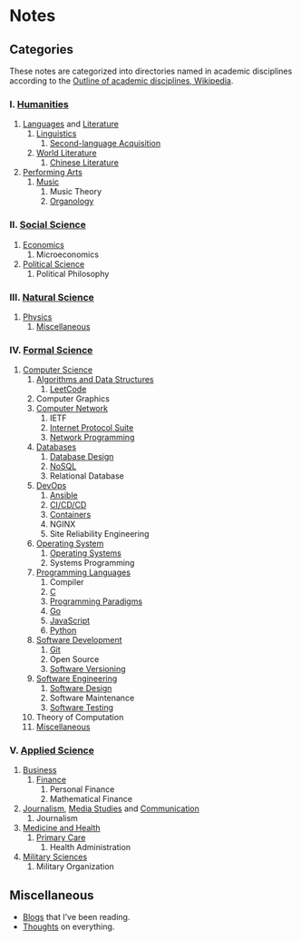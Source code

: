 # Notes

## Categories

These notes are categorized into directories named in academic
disciplines according to the
[Outline of academic disciplines, Wikipedia](https://en.wikipedia.org/wiki/Outline_of_academic_disciplines).

### Ⅰ. [Humanities](https://en.wikipedia.org/wiki/Humanities)

1. [Languages](https://en.wikipedia.org/wiki/Language)
    and [Literature](https://en.wikipedia.org/wiki/Literature)
    1. [Linguistics](linguistics)
        1. [Second-language Acquisition](linguistics/second_language_acquisition)
    2. [World Literature](world_literature)
        1. [Chinese Literature](world_literature/chinese_literature)
2. [Performing Arts](https://en.wikipedia.org/wiki/Performing_arts)
    1. [Music](music)
        1. Music Theory
        2. [Organology](music/organology)

### Ⅱ. [Social Science](https://en.wikipedia.org/wiki/Social_science)

1. [Economics](https://en.wikipedia.org/wiki/Economics)
    1. Microeconomics
2. [Political Science](https://en.wikipedia.org/wiki/Political_science)
    1. Political Philosophy

### Ⅲ. [Natural Science](https://en.wikipedia.org/wiki/Natural_science)

1. [Physics](https://en.wikipedia.org/wiki/Physics)
    1. [Miscellaneous](phys_misc)

### Ⅳ. [Formal Science](https://en.wikipedia.org/wiki/Formal_science)

1. [Computer Science](https://en.wikipedia.org/wiki/Computer_science)
    1. [Algorithms and Data Structures](algorithms_and_data_structures)
        1. [LeetCode](algorithms_and_data_structures/leetcode)
    2. Computer Graphics
    3. [Computer Network](computer_network)
        1. IETF
        2. [Internet Protocol Suite](computer_network/internet_protocol_suite)
        3. [Network Programming](computer_network/network_programming)
    4. [Databases](databases)
        1. [Database Design](databases/database_design)
        2. [NoSQL](databases/nosql)
        3. Relational Database
    5. [DevOps](devops)
        1. [Ansible](devops/ansible)
        2. [CI/CD/CD](devops/ci_cd_cd)
        3. [Containers](devops/containers)
        4. NGINX
        5. Site Reliability Engineering
    6. [Operating System](operating_system)
        1. [Operating Systems](operating_system/operating_systems)
        2. Systems Programming
    7. [Programming Languages](programming_languages)
        1. Compiler
        2. [C](programming_languages/c)
        3. [Programming Paradigms](programming_languages/programming_paradigms)
        4. [Go](programming_languages/go)
        5. [JavaScript](programming_languages/javascript)
        6. [Python](programming_languages/python)
    8. [Software Development](software_development)
        1. [Git](software_development/git)
        2. Open Source
        3. [Software Versioning](software_development/software_versioning)
    9. [Software Engineering](software_engineering)
        1. [Software Design](software_engineering/software_design)
        2. Software Maintenance
        3. [Software Testing](software_engineering/software_testing)
    10. Theory of Computation
    11. [Miscellaneous](cs_misc)

### Ⅴ. [Applied Science](https://en.wikipedia.org/wiki/Applied_science#)

1. [Business](https://en.wikipedia.org/wiki/Business)
    1. [Finance](finance)
        1. Personal Finance
        2. Mathematical Finance
2. [Journalism](https://en.wikipedia.org/wiki/Journalism),
   [Media Studies](https://en.wikipedia.org/wiki/Media_studies) and
   [Communication](https://en.wikipedia.org/wiki/Communication_studies)
    1. Journalism
3. [Medicine and Health](https://en.wikipedia.org/wiki/Medicine)
    1. [Primary Care](primary_care)
        1. Health Administration
4. [Military Sciences](https://en.wikipedia.org/wiki/Military_science)
    1. Military Organization

## Miscellaneous

- [Blogs](blogs) that I've been reading.
- [Thoughts](thoughts) on everything.
